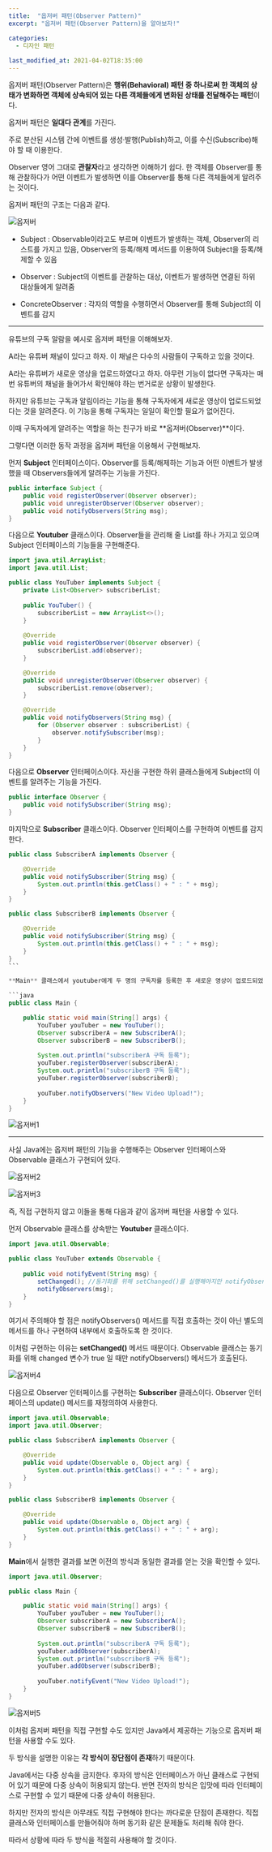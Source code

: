 ```yaml
---
title:  "옵저버 패턴(Observer Pattern)"
excerpt: "옵저버 패턴(Observer Pattern)을 알아보자!"

categories:
  - 디자인 패턴
  
last_modified_at: 2021-04-02T18:35:00
---
```


옵저버 패턴(Observer Pattern)은 **행위(Behavioral) 패턴 중 하나로써 한 객체의 상태가 변화하면 객체에 상속되어 있는 다른 객체들에게 변화된 상태를 전달해주는 패턴**이다.  

옵저버 패턴은 **일대다 관계**를 가진다.  

주로 분산된 시스템 간에 이벤트를 생성·발행(Publish)하고, 이를 수신(Subscribe)해야 할 때 이용한다.  

Observer 영어 그대로 **관찰자**라고 생각하면 이해하기 쉽다. 한 객체를 Observer를 통해 관찰하다가 어떤 이벤트가 발생하면 이를 Observer를 통해 다른 객체들에게 알려주는 것이다.  

옵저버 패턴의 구조는 다음과 같다.  

![옵저버](https://user-images.githubusercontent.com/53072057/113374226-95fadf80-93a7-11eb-891a-cfc30a8c600c.JPG)  

* Subject : Observable이라고도 부르며 이벤트가 발생하는 객체, Observer의 리스트를 가지고 있음, Observer의 등록/해제 메서드를 이용하여 Subject을 등록/해제할 수 있음  

* Observer : Subject의 이벤트를 관찰하는 대상, 이벤트가 발생하면 연결된 하위 대상들에게 알려줌  

* ConcreteObserver : 각자의 역할을 수행하면서 Observer를 통해 Subject의 이벤트를 감지  

*****

유튜브의 구독 알람을 예시로 옵저버 패턴을 이해해보자.  

A라는 유튜버 채널이 있다고 하자. 이 채널은 다수의 사람들이 구독하고 있을 것이다.  

A라는 유튜버가 새로운 영상을 업로드하였다고 하자. 아무런 기능이 없다면 구독자는 매번 유튜버의 채널을 들어가서 확인해야 하는 번거로운 상황이 발생한다.  

하지만 유튜브는 구독과 알림이라는 기능을 통해 구독자에게 새로운 영상이 업로드되었다는 것을 알려준다. 이 기능을 통해 구독자는 일일이 확인할 필요가 없어진다.  

이때 구독자에게 알려주는 역할을 하는 친구가 바로 **옵저버(Observer)**이다.  

그렇다면 이러한 동작 과정을 옵저버 패턴을 이용해서 구현해보자.  

먼저 **Subject** 인터페이스이다. Observer를 등록/해제하는 기능과 어떤 이벤트가 발생했을 때 Observers들에게 알려주는 기능을 가진다.  

```java
public interface Subject {
	public void registerObserver(Observer observer);
	public void unregisterObserver(Observer observer);
	public void notifyObservers(String msg);
}
```

다음으로 **Youtuber** 클래스이다. Observer들을 관리해 줄 List를 하나 가지고 있으며 Subject 인터페이스의 기능들을 구현해준다.  

```java
import java.util.ArrayList;
import java.util.List;

public class YouTuber implements Subject {
	private List<Observer> subscriberList;
	
	public YouTuber() {
		subscriberList = new ArrayList<>();
	}
	
	@Override
	public void registerObserver(Observer observer) {
		subscriberList.add(observer);
	}

	@Override
	public void unregisterObserver(Observer observer) {
		subscriberList.remove(observer);
	}

	@Override
	public void notifyObservers(String msg) {
		for (Observer observer : subscriberList) {
			observer.notifySubscriber(msg);
		}
	}
}
```

다음으로 **Observer** 인터페이스이다. 자신을 구현한 하위 클래스들에게 Subject의 이벤트를 알려주는 기능을 가진다.  

```java
public interface Observer {
	public void notifySubscriber(String msg);
}
```

마지막으로 **Subscriber** 클래스이다. Observer 인터페이스를 구현하여 이벤트를 감지한다.  

```java
public class SubscriberA implements Observer {

	@Override
	public void notifySubscriber(String msg) {
		System.out.println(this.getClass() + " : " + msg);
	}
}

public class SubscriberB implements Observer {

	@Override
	public void notifySubscriber(String msg) {
		System.out.println(this.getClass() + " : " + msg);
	}
}
​```

**Main** 클래스에서 youtuber에게 두 명의 구독자를 등록한 후 새로운 영상이 업로드되었다고 알려주면 Observer가 구독자들에게 이를 알려준다.  

```java
public class Main {

	public static void main(String[] args) {
		YouTuber youTuber = new YouTuber();
		Observer subscriberA = new SubscriberA();
		Observer subscriberB = new SubscriberB();
		
		System.out.println("subscriberA 구독 등록");
		youTuber.registerObserver(subscriberA);
		System.out.println("subscriberB 구독 등록");
		youTuber.registerObserver(subscriberB);
		
		youTuber.notifyObservers("New Video Upload!");
	}
}
```

![옵저버1](https://user-images.githubusercontent.com/53072057/113374228-972c0c80-93a7-11eb-88e5-484176ced0cd.JPG)  

*****

사실 Java에는 옵저버 패턴의 기능을 수행해주는 Observer 인터페이스와 Observable 클래스가 구현되어 있다.  

![옵저버2](https://user-images.githubusercontent.com/53072057/113374230-972c0c80-93a7-11eb-8c86-6ba0463e3253.JPG)  

![옵저버3](https://user-images.githubusercontent.com/53072057/113374231-97c4a300-93a7-11eb-82f1-248b5f769863.JPG)  

즉, 직접 구현하지 않고 이들을 통해 다음과 같이 옵저버 패턴을 사용할 수 있다.  

먼저 Observable 클래스를 상속받는 **Youtuber** 클래스이다.  

```java
import java.util.Observable;

public class YouTuber extends Observable {
	
	public void notifyEvent(String msg) {
		setChanged(); //동기화를 위해 setChanged()를 실행해야지만 notifyObservers()가 실행됨
		notifyObservers(msg);
	}
}
```

여기서 주의해야 할 점은 notifyObservers() 메서드를 직접 호출하는 것이 아닌 별도의 메서드를 하나 구현하여 내부에서 호출하도록 한 것이다.  

이처럼 구현하는 이유는 **setChanged()** 메서드 때문이다. Observable 클래스는 동기화를 위해 changed 변수가 true 일 때만 notifyObservers() 메서드가 호출된다.  

![옵저버4](https://user-images.githubusercontent.com/53072057/113374232-97c4a300-93a7-11eb-9c43-af4969fd7311.JPG)  

다음으로 Observer 인터페이스를 구현하는 **Subscriber** 클래스이다. Observer 인터페이스의 update() 메서드를 재정의하여 사용한다.  

```java
import java.util.Observable;
import java.util.Observer;

public class SubscriberA implements Observer {

	@Override
	public void update(Observable o, Object arg) {
		System.out.println(this.getClass() + " : " + arg);
	}
}

public class SubscriberB implements Observer {

	@Override
	public void update(Observable o, Object arg) {
		System.out.println(this.getClass() + " : " + arg);
	}
}
```

**Main**에서 실행한 결과를 보면 이전의 방식과 동일한 결과를 얻는 것을 확인할 수 있다.  

```java
import java.util.Observer;

public class Main {

	public static void main(String[] args) {
		YouTuber youTuber = new YouTuber();
		Observer subscriberA = new SubscriberA();
		Observer subscriberB = new SubscriberB();
		
		System.out.println("subscriberA 구독 등록");
		youTuber.addObserver(subscriberA);
		System.out.println("subscriberB 구독 등록");
		youTuber.addObserver(subscriberB);
		
		youTuber.notifyEvent("New Video Upload!");
	}
}
```

![옵저버5](https://user-images.githubusercontent.com/53072057/113374234-985d3980-93a7-11eb-990d-fa0ca0582528.JPG)  

이처럼 옵저버 패턴을 직접 구현할 수도 있지만 Java에서 제공하는 기능으로 옵저버 패턴을 사용할 수도 있다.  

두 방식을 설명한 이유는 **각 방식이 장단점이 존재**하기 때문이다.  

Java에서는 다중 상속을 금지한다. 후자의 방식은 인터페이스가 아닌 클래스로 구현되어 있기 때문에 다중 상속이 허용되지 않는다. 반면 전자의 방식은 입맛에 따라 인터페이스로 구현할 수 있기 때문에 다중 상속이 허용된다.  

하지만 전자의 방식은 아무래도 직접 구현해야 한다는 까다로운 단점이 존재한다. 직접 클래스와 인터페이스를 만들어줘야 하며 동기화 같은 문제들도 처리해 줘야 한다.  

따라서 상황에 따라 두 방식을 적절히 사용해야 할 것이다.  
